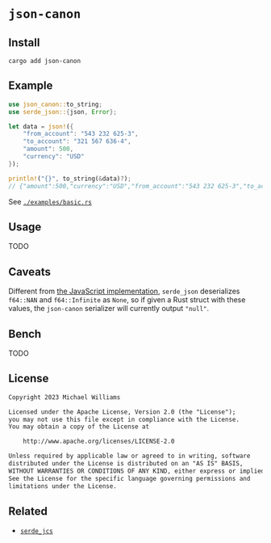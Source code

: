 # `json-canon`

## Install

```shell
cargo add json-canon
```

## Example

```rust
use json_canon::to_string;
use serde_json::{json, Error};

let data = json!({
    "from_account": "543 232 625-3",
    "to_account": "321 567 636-4",
    "amount": 500,
    "currency": "USD"
});

println!("{}", to_string(&data)?);
// {"amount":500,"currency":"USD","from_account":"543 232 625-3","to_account":"321 567 636-4"}
```

See [`./examples/basic.rs`](./examples/basic.rs)

## Usage

TODO

## Caveats

Different from [the JavaScript implementation](../../js/json-canon), `serde_json` deserializes `f64::NAN` and `f64::Infinite` as `None`, so if given a Rust struct with these values, the `json-canon` serializer will currently output `"null"`.

## Bench

TODO

## License

```txt
Copyright 2023 Michael Williams

Licensed under the Apache License, Version 2.0 (the "License");
you may not use this file except in compliance with the License.
You may obtain a copy of the License at

    http://www.apache.org/licenses/LICENSE-2.0

Unless required by applicable law or agreed to in writing, software
distributed under the License is distributed on an "AS IS" BASIS,
WITHOUT WARRANTIES OR CONDITIONS OF ANY KIND, either express or implied.
See the License for the specific language governing permissions and
limitations under the License.
```

## Related

- [`serde_jcs`](https://github.com/l1h3r/serde_jcs)
